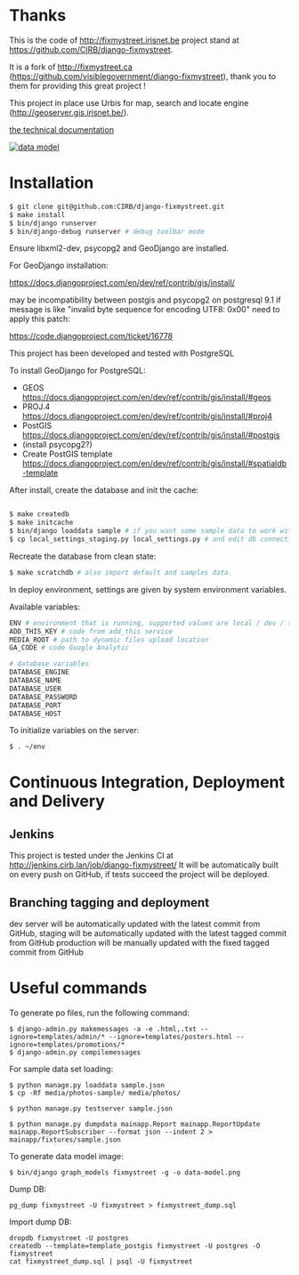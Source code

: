 

Thanks
======

This is the code of http://fixmystreet.irisnet.be project stand at https://github.com/CIRB/django-fixmystreet.

It is a fork of http://fixmystreet.ca (https://github.com/visiblegovernment/django-fixmystreet), thank you to them for providing this great project !

This project in place use Urbis for map, search and locate engine (http://geoserver.gis.irisnet.be/).

[the technical documentation](http://fixmystreet.irisnetlab.be/admin/doc/)

[![data model](https://raw.github.com/CIRB/django-fixmystreet/master/data-model.png)](http://fixmystreet.irisnetlab.be/admin/doc/)


Installation
============

```bash
$ git clone git@github.com:CIRB/django-fixmystreet.git
$ make install
$ bin/django runserver
$ bin/django-debug runserver # debug toolbar mode
```

Ensure libxml2-dev, psycopg2 and GeoDjango are installed.

For GeoDjango installation:

https://docs.djangoproject.com/en/dev/ref/contrib/gis/install/

may be incompatibility between postgis and psycopg2 on postgresql 9.1
if message is like "invalid byte sequence for encoding UTF8: 0x00"
need to apply this patch:

https://code.djangoproject.com/ticket/16778


This project has been developed and tested with PostgreSQL

To install GeoDjango for PostgreSQL:

- GEOS https://docs.djangoproject.com/en/dev/ref/contrib/gis/install/#geos
- PROJ.4 https://docs.djangoproject.com/en/dev/ref/contrib/gis/install/#proj4
- PostGIS https://docs.djangoproject.com/en/dev/ref/contrib/gis/install/#postgis
- (install psycopg2?)
- Create PostGIS template https://docs.djangoproject.com/en/dev/ref/contrib/gis/install/#spatialdb-template


After install, create the database and init the cache:

```bash

$ make createdb
$ make initcache
$ bin/django loaddata sample # if you want some sample data to work with
$ cp local_settings_staging.py local_settings.py # and edit db connection settings
```

Recreate the database from clean state:

```bash
$ make scratchdb # also import default and samples data.
```

In deploy environment, settings are given by system environment variables.

Available variables:

```bash
ENV # environment that is running, supported values are local / dev / staging / production
ADD_THIS_KEY # code from add_this service
MEDIA_ROOT # path to dynamic files upload location
GA_CODE # code Google Analytic

# database variables
DATABASE_ENGINE
DATABASE_NAME
DATABASE_USER
DATABASE_PASSWORD
DATABASE_PORT
DATABASE_HOST
```

To initialize variables on the server:

```bash
$ . ~/env
```




Continuous Integration, Deployment and Delivery
===============================================

Jenkins
-------

This project is tested under the Jenkins CI at http://jenkins.cirb.lan/job/django-fixmystreet/
It will be automatically built on every push on GitHub, if tests succeed
the project will be deployed.


Branching tagging and deployment
--------------------------------

dev server will be automatically updated with the latest commit from GitHub,
staging will be automatically updated with the latest tagged commit from GitHub
production will be manually updated with the fixed tagged commit from GitHub


Useful commands
================

To generate po files, run the following command:

    $ django-admin.py makemessages -a -e .html,.txt --ignore=templates/admin/* --ignore=templates/posters.html --ignore=templates/promotions/*
    $ django-admin.py compilemessages

For sample data set loading:

    $ python manage.py loaddata sample.json
    $ cp -Rf media/photos-sample/ media/photos/

    $ python manage.py testserver sample.json

    $ python manage.py dumpdata mainapp.Report mainapp.ReportUpdate mainapp.ReportSubscriber --format json --indent 2 > mainapp/fixtures/sample.json


To generate data model image:

    $ bin/django graph_models fixmystreet -g -o data-model.png


Dump DB:

    pg_dump fixmystreet -U fixmystreet > fixmystreet_dump.sql

Import dump DB:

    dropdb fixmystreet -U postgres
    createdb --template=template_postgis fixmystreet -U postgres -O fixmystreet
    cat fixmystreet_dump.sql | psql -U fixmystreet
